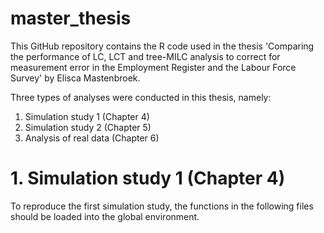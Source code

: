# master_thesis

This GitHub repository contains the R code used in the thesis 'Comparing the performance of LC, LCT and tree-MILC analysis to correct for measurement error in the Employment Register and the Labour Force Survey' by Elisca Mastenbroek.

Three types of analyses were conducted in this thesis, namely:
1. Simulation study 1 (Chapter 4)
2. Simulation study 2 (Chapter 5)
3. Analysis of real data (Chapter 6)

# 1. Simulation study 1 (Chapter 4)
To reproduce the first simulation study, the functions in the following files should be loaded into the global environment.




